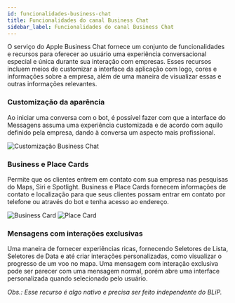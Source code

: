 ```yaml
---
id: funcionalidades-business-chat
title: Funcionalidades do canal Business Chat
sidebar_label: Funcionalidades do canal Business Chat
---
```


O serviço do Apple Business Chat fornece um conjunto de funcionalidades e recursos para oferecer ao usuário uma experiência conversacional especial e única durante sua interação com empresas. Esses recursos incluem meios de customizar a interface da aplicação com logo, cores e informações sobre a empresa, além de uma maneira de visualizar essas e outras informações relevantes.

### Customização da aparência
Ao iniciar uma conversa com o bot, é possível fazer com que a interface do Messagens assuma uma experiência customizada e de acordo com aquilo definido pela empresa, dando à conversa um aspecto mais profissional.

![Customização Business Chat](/img/channels/business-chat/funcionalidades-business-chat-1.png)<br>

### Business e Place Cards
Permite que os clientes entrem em contato com sua empresa nas pesquisas do Maps, Siri e Spotlight. Business e Place Cards fornecem informações de contato e localização para que seus clientes possam entrar em contato por telefone ou através do bot e tenha acesso ao endereço.

![Business Card](/img/channels/business-chat/funcionalidades-business-chat-2.png)
![Place Card](/img/channels/business-chat/funcionalidades-business-chat-2.png)

### Mensagens com interações exclusivas
Uma maneira de fornecer experiências ricas, fornecendo Seletores de Lista, Seletores de Data e até criar interações personalizadas, como visualizar o progresso de um voo no mapa.
Uma mensagem com interação exclusiva pode ser parecer com uma mensagem normal, porém abre uma interface personalizada quando selecionado pelo usuário.

*Obs.: Esse recurso é algo nativo e precisa ser feito independente do BLiP.*
